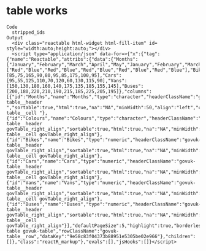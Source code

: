 # table works

    Code
      stripped_ids
    Output
      <div class="reactable html-widget html-fill-item" id= style="width:auto;height:auto;"></div>
      <script type="application/json" data-for=>{"x":{"tag":{"name":"Reactable","attribs":{"data":{"Months":["January","February","March","April","May","January","February","March","April","May"],"Colours":["Red","Blue","Red","Blue","Red","Blue","Red","Blue","Red","Blue"],"Bikes":[85,75,165,90,80,95,85,175,100,95],"Cars":[95,55,125,110,70,120,60,130,115,90],"Vans":[150,130,180,160,140,175,135,185,155,145],"Buses":[200,180,220,210,190,215,185,225,205,195]},"columns":[{"id":"Months","name":"Months","type":"character","headerClassName":"govuk-table__header ","sortable":true,"html":true,"na":"NA","minWidth":50,"align":"left","className":"govuk-table__cell "},{"id":"Colours","name":"Colours","type":"character","headerClassName":"govuk-table__header govTable_right_align","sortable":true,"html":true,"na":"NA","minWidth":50,"align":"right","className":"govuk-table__cell govTable_right_align"},{"id":"Bikes","name":"Bikes","type":"numeric","headerClassName":"govuk-table__header govTable_right_align","sortable":true,"html":true,"na":"NA","minWidth":50,"align":"right","className":"govuk-table__cell govTable_right_align"},{"id":"Cars","name":"Cars","type":"numeric","headerClassName":"govuk-table__header govTable_right_align","sortable":true,"html":true,"na":"NA","minWidth":50,"align":"right","className":"govuk-table__cell govTable_right_align"},{"id":"Vans","name":"Vans","type":"numeric","headerClassName":"govuk-table__header govTable_right_align","sortable":true,"html":true,"na":"NA","minWidth":50,"align":"right","className":"govuk-table__cell govTable_right_align"},{"id":"Buses","name":"Buses","type":"numeric","headerClassName":"govuk-table__header govTable_right_align","sortable":true,"html":true,"na":"NA","minWidth":50,"align":"right","className":"govuk-table__cell govTable_right_align"}],"defaultPageSize":5,"highlight":true,"borderless":true,"showSortIcon":false,"className":"gov-table govuk-table","rowClassName":"govuk-table__row","dataKey":"9e58c83f04373b88951e5305be02e966"},"children":[]},"class":"reactR_markup"},"evals":[],"jsHooks":[]}</script>

